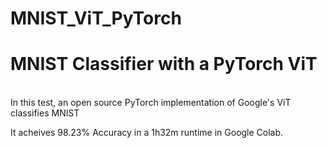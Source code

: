 # MNIST_ViT_PyTorch
<h1> MNIST Classifier with a PyTorch ViT</h1><br>
In this test, an open source PyTorch implementation of Google's ViT classifies MNIST

It acheives 98.23% Accuracy in a 1h32m runtime in Google Colab.
